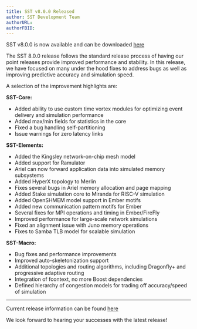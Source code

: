 ```yaml
---
title: SST v8.0.0 Released
author: SST Development Team
authorURL: 
authorFBID: 
---
```


SST v8.0.0 is now available and can be downloaded [here](http://sst-simulator.org/SSTPages/SSTMainDownloads)

<!--truncate-->

The SST 8.0.0 release follows the standard release process of having our point releases provide improved performance and stability. In this release, we have focused on many under the hood fixes to address bugs as well as improving predictive accuracy and simulation speed.

A selection of the improvement highlights are:

**SST-Core:**

* Added ability to use custom time vortex modules for optimizing event delivery and simulation performance
* Added max/min fields for statistics in the core
* Fixed a bug handling self-partitioning
* Issue warnings for zero latency links

**SST-Elements:**

* Added the Kingsley network-on-chip mesh model
* Added support for Ramulator
* Ariel can now forward application data into simulated memory subsystems
* Added HyperX topology to Merlin
* Fixes several bugs in Ariel memory allocation and page mapping
* Added Stake simulation core to Miranda for RISC-V simulation
* Added OpenSHMEM model support in Ember motifs
* Added new communication pattern motifs for Ember
* Several fixes for MPI operations and timing in Ember/FireFly
* Improved performance for large-scale network simulations
* Fixed an alignment issue with Juno memory operations
* Fixes to Samba TLB model for scalable simulation

**SST-Macro:**

* Bug fixes and performance improvements
* Improved auto-skeletonization support
* Additional topologies and routing algorithms, including Dragonfly+ and progressive adaptive routing
* Integration of fcontext, no more Boost dependencies
* Defined hierarchy of congestion models for trading off accuracy/speed of simulation

---

Current release information can be found [here](http://sst-simulator.org/SSTPages/SSTmicroReleaseV8dot0dot0/)

We look forward to hearing your successes with the latest release!